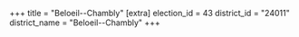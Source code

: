 +++
title = "Beloeil--Chambly"
[extra]
election_id = 43
district_id = "24011"
district_name = "Beloeil--Chambly"
+++
